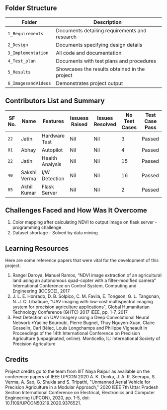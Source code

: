 
## Folder Structure
Folder             | Description
-------------------| -----------------------------------------
`1_Requirements`   | Documents detailing requirements and research
`2_Design`         | Documents specifying design details
`3_Implementation` | All code and documentation
`4_Test_plan`      | Documents with test plans and procedures
`5_Results`        | Showcases the results obtained in the project
`6_ImagesandVideos`| Demonstrates project output

## Contributors List and Summary

SF No. |  Name   |    Features    | Issuess Raised |Issues Resolved|No Test Cases|Test Case Pass
-------|---------|----------------|----------------|---------------|-------------|--------------
`22` | Jatin  | Hardware Test   | Nil     | Nil   |3   | Passed    
`01` | Abhay  | Autopilot   | Nil     | Nil   |4  | Passed
`22` | Jatin  | Health Analysis   | Nil     | Nil   |15   | Passed
`40` | Sakshi Verma  | I/W Detection  | Nil     | Nil   | 16  | Passed
`05` | Akhil Kumar  | Flask Server   | Nil     | Nil   |2   | Passed

## Challenges Faced and How Was It Overcome

1. Color mapping after calculating NDVI to output image on flask server - programming challenge
2. Dataset shortage - Solved by data mining

## Learning Resources

Here are some reference papers that were vital for the development of this project.

1. Rangel Daroya, Manuel Ramos, “NDVI image extraction of an agricultural land using an autonomous quad-copter with a filter-modified camera” International Conference on Control System, Computing and Engineering (ICCSCE), 2017
2. J. L. E. Honrado, D. B. Solpico, C. M. Favila, E. Tongson, G. L. Tangonan, N. J. C. Libatique, "UAV imaging with low-cost multispectral imaging system for precision agriculture applications", Global Humanitarian Technology Conference (GHTC) 2017 IEEE, pp. 1-7, 2017
3.	Pest Detection on UAV Imagery using a Deep Convolutional Neural Network *Yacine Bouroubi, Pierre Bugnet, Thuy Nguyen-Xuan, Claire Gosselin, Carl Bélec, Louis Longchamps and Philippe Vigneault In Proceedings of the 14th International Conference on Precision Agriculture (unpaginated, online). Monticello, IL: International Society of Precision Agriculture

## Credits

Project credits go to the team from IIIT Naya Raipur as available on the conference papers of IEEE UPCON 2020
A. K. Donka, J. A. R. Seerapu, S. Verma, A. Sao, G. Shukla and S. Tripathi, "Unmanned Aerial Vehicle for Precision Agriculture in a Modular Approach," 2020 IEEE 7th Uttar Pradesh Section International Conference on Electrical, Electronics and Computer Engineering (UPCON), 2020, pp. 1-5, doi: 10.1109/UPCON50219.2020.9376521.


